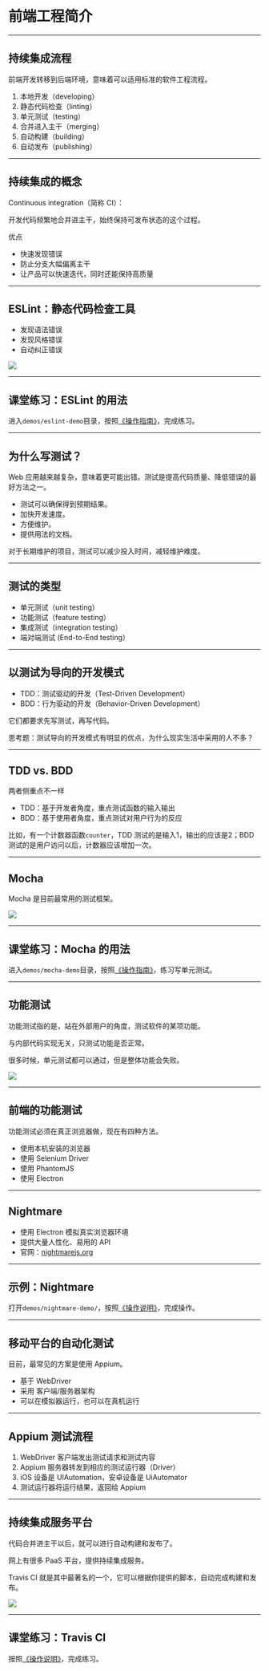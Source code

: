 # 前端工程简介

---

## 持续集成流程

前端开发转移到后端环境，意味着可以适用标准的软件工程流程。

1. 本地开发（developing）
1. 静态代码检查（linting）
1. 单元测试（testing）
1. 合并进入主干（merging）
1. 自动构建（building）
1. 自动发布（publishing）

---

## 持续集成的概念

Continuous integration（简称 CI）：

开发代码频繁地合并进主干，始终保持可发布状态的这个过程。

优点

- 快速发现错误
- 防止分支大幅偏离主干
- 让产品可以快速迭代，同时还能保持高质量

---

## ESLint：静态代码检查工具

- 发现语法错误
- 发现风格错误
- 自动纠正错误

![](./images/eslint.png)

---

## 课堂练习：ESLint 的用法

进入`demos/eslint-demo`目录，按照[《操作指南》](../demos/README.md#eslint)，完成练习。

---

## 为什么写测试？

Web 应用越来越复杂，意味着更可能出错。测试是提高代码质量、降低错误的最好方法之一。

- 测试可以确保得到预期结果。
- 加快开发速度。
- 方便维护。
- 提供用法的文档。

对于长期维护的项目，测试可以减少投入时间，减轻维护难度。

---

## 测试的类型

- 单元测试（unit testing）
- 功能测试（feature testing）
- 集成测试（integration testing）
- 端对端测试 (End-to-End testing）

---

## 以测试为导向的开发模式

- TDD：测试驱动的开发（Test-Driven Development）
- BDD：行为驱动的开发（Behavior-Driven Development）

它们都要求先写测试，再写代码。

思考题：测试导向的开发模式有明显的优点，为什么现实生活中采用的人不多？

---

## TDD vs. BDD

两者侧重点不一样

- TDD：基于开发者角度，重点测试函数的输入输出
- BDD：基于使用者角度，重点测试对用户行为的反应

比如，有一个计数器函数`counter`，TDD 测试的是输入1，输出的应该是2；BDD 测试的是用户访问以后，计数器应该增加一次。

---

## Mocha

Mocha 是目前最常用的测试框架。

![](./images/mocha.png)

---

## 课堂练习：Mocha 的用法

进入`demos/mocha-demo`目录，按照[《操作指南》](../demos/README.md#mocha)，练习写单元测试。

---

## 功能测试

功能测试指的是，站在外部用户的角度，测试软件的某项功能。

与内部代码实现无关，只测试功能是否正常。

很多时候，单元测试都可以通过，但是整体功能会失败。

![](./images/functional-test.jpg)

---

## 前端的功能测试

功能测试必须在真正浏览器做，现在有四种方法。

- 使用本机安装的浏览器
- 使用 Selenium Driver
- 使用 PhantomJS
- 使用 Electron

---

## Nightmare

- 使用 Electron 模拟真实浏览器环境
- 提供大量人性化、易用的 API
- 官网：[nightmarejs.org](http://www.nightmarejs.org/)

---

## 示例：Nightmare

打开`demos/nightmare-demo/`，按照[《操作说明》](../demos/README.md#nightmare)，完成操作。

---

## 移动平台的自动化测试

目前，最常见的方案是使用 Appium。

- 基于 WebDriver
- 采用 客户端/服务器架构
- 可以在模拟器运行，也可以在真机运行

---

## Appium 测试流程

1. WebDriver 客户端发出测试请求和测试内容
1. Appium 服务器转发到相应的测试运行器（Driver）
1. iOS 设备是 UIAutomation，安卓设备是 UiAutomator
1. 测试运行器将运行结果，返回给 Appium

---

## 持续集成服务平台

代码合并进主干以后，就可以进行自动构建和发布了。

网上有很多 PaaS 平台，提供持续集成服务。

Travis CI 就是其中最著名的一个，它可以根据你提供的脚本，自动完成构建和发布。

![](./images/travis-ci.png)

---

## 课堂练习：Travis CI

按照[《操作说明》](../demos/README.md#travis-ci)，完成练习。
